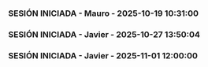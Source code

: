 ### SESIÓN INICIADA - Mauro - 2025-10-19 10:31:00
### SESIÓN INICIADA - Javier - 2025-10-27 13:50:04
### SESIÓN INICIADA - Javier - 2025-11-01 12:00:00
